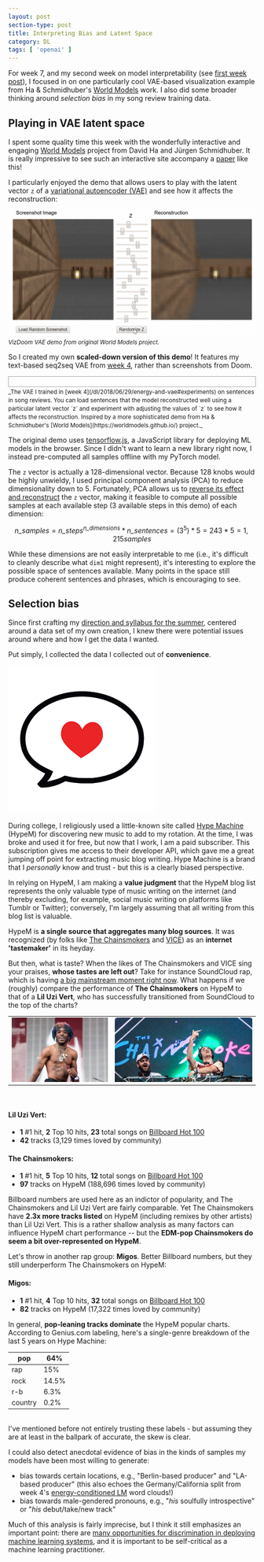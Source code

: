 ```yaml
---
layout: post
section-type: post
title: Interpreting Bias and Latent Space
category: DL
tags: [ 'openai' ]
---
```


For week 7, and my second week on model interpretability (see [first week post](/dl/2018/07/13/interpret-attn)), I focused in on one particularly cool VAE-based visualization example from Ha & Schmidhuber's [World Models](https://worldmodels.github.io/) work. I also did some broader thinking around _selection bias_ in my song review training data.

## Playing in VAE latent space

I spent some quality time this week with the wonderfully interactive and engaging [World Models](https://worldmodels.github.io/) project from David Ha and Jürgen Schmidhuber. It is really impressive to see such an interactive site accompany a [paper](https://arxiv.org/abs/1803.10122) like this!

I particularly enjoyed the demo that allows users to play with the latent vector `z` of a [variational autoencoder (VAE)](/dl/2018/06/29/energy-and-vae#seq2seq-vae-for-text-generation) and see how it affects the reconstruction:

![VizDoom VAE demo from original World Models project](/img/posts/doom-vae.gif)
<small>_VizDoom VAE demo from original World Models project._</small>

So I created my own **scaled-down version of this demo**! It features my text-based seq2seq VAE from [week 4](/dl/2018/06/29/energy-and-vae#experiments), rather than screenshots from Doom.

<script src="https://cdnjs.cloudflare.com/ajax/libs/p5.js/0.6.1/p5.min.js"></script>
<script src="https://cdnjs.cloudflare.com/ajax/libs/p5.js/0.6.1/addons/p5.dom.min.js"></script>
<script src="https://code.jquery.com/jquery-1.12.4.min.js" integrity="sha256-ZosEbRLbNQzLpnKIkEdrPv7lOy9C27hHQ+Xp8a4MxAQ=" crossorigin="anonymous"></script>
<div style="text-align: left;border: 1px solid darkgray;padding: 10px;">
    <div id="sketch"></div>
</div>
<script src="/js/vae_demo.js"></script>
<script>
  var vae = {
    data_dir: '/assets/data/vae_demo/',
    div_name: 'sketch',
    min_range: 0,
    max_range: 5
  };
  var custom_p5 = new p5(vae_demo(vae), vae.div_name);
</script>
<small>_The VAE I trained in [week 4](/dl/2018/06/29/energy-and-vae#experiments) on sentences in song reviews. You can load sentences that the model reconstructed well using a particular latent vector `z` and experiment with adjusting the values of `z` to see how it affects the reconstruction. Inspired by a more sophisticated demo from Ha &amp; Schmidhuber's [World Models](https://worldmodels.github.io/) project._</small>

The original demo uses [tensorflow.js](https://js.tensorflow.org/), a JavaScript library for deploying ML models in the browser. Since I didn't want to learn a new library right now, I instead pre-computed all samples offline with my PyTorch model.

The `z` vector is actually a 128-dimensional vector. Because 128 knobs would be highly unwieldy, I used principal component analysis (PCA) to reduce dimensionality down to 5. Fortunately, PCA allows us to [reverse its effect and reconstruct](https://stats.stackexchange.com/a/229093) the `z` vector, making it feasible to compute all possible samples at each available step (3 available steps in this demo) of each dimension:

$$ \mathit{n\_samples} = \mathit{n\_steps}^\mathit{n\_dimensions} * \mathit{n\_sentences} = (3^5)*5 = 243 * 5 = 1,215 \mathit{samples} $$

While these dimensions are not easily interpretable to me (i.e., it's difficult to cleanly describe what `dim1` might represent), it's interesting to explore the possible space of sentences available. Many points in the space still produce coherent sentences and phrases, which is encouraging to see.

## Selection bias

Since first crafting my [direction and syllabus for the summer](/dl/2018/06/03/project-ideation), centered around a data set of my own creation, I knew there were potential issues around where and how I get the data I wanted.

Put simply, I collected the data I collected out of **convenience**.

![Hype Machine logo](/img/posts/hype-machine.png)

During college, I religiously used a little-known site called [Hype Machine](https://hypem.com/) (HypeM) for discovering new music to add to my rotation. At the time, I was broke and used it for free, but now that I work, I am a paid subscriber. This subscription gives me access to their developer API, which gave me a great jumping off point for extracting music blog writing. Hype Machine is a brand that I _personally_ know and trust - but this is a clearly biased perspective.

In relying on HypeM, I am making a **value judgment** that the HypeM blog list represents the only valuable type of music writing on the internet (and thereby excluding, for example, social music writing on platforms like Tumblr or Twitter); conversely, I'm largely assuming that all writing from this blog list is valuable.

HypeM is **a single source that aggregates many blog sources**. It was recognized (by folks like [The Chainsmokers](https://www.billboard.com/articles/news/magazine-feature/7510387/the-chainsmokers-billboard-cover-closer) and [VICE](https://noisey.vice.com/en_au/article/kzgwvm/the-rise-and-fall-of-hype-machine-the-internets-forgotten-fave)) as an **internet 'tastemaker'** in its heyday.

But then, what is taste? When the likes of The Chainsmokers and VICE sing your praises, **whose tastes are left out**? Take for instance SoundCloud rap, which is having [a big mainstream moment right now](http://www.vulture.com/2018/04/2018-soundcloud-rappers-guide.html). What happens if we (roughly) compare the performance of **The Chainsmokers** on HypeM to that of a **Lil Uzi Vert**, who has successfully transitioned from SoundCloud to the top of the charts?

<table style='border: none'>
    <tr>
        <td style='border: none'>
            <img src='/img/posts/lil-uzi-vert.jpg' alt='Lil Uzi Vert' style='max-height:279px'>
        </td>
        <td style='border: none'>
            <img src='/img/posts/chainsmokers.jpg' alt='The Chainsmokers'>
        </td>
    </tr>
</table>
<br />

#### Lil Uzi Vert:
  - **1** #1 hit, **2** Top 10 hits, **23** total songs on [Billboard Hot 100](https://www.billboard.com/music/lil-uzi-vert/chart-history/hot-100)
  - **42** tracks (3,129 times loved by community)

#### The Chainsmokers:
  - **1** #1 hit, **5** Top 10 hits, **12** total songs on [Billboard Hot 100](https://www.billboard.com/music/the-chainsmokers/chart-history/hot-100)
  - **97** tracks on HypeM (188,696 times loved by community)

Billboard numbers are used here as an indictor of popularity, and The Chainsmokers and Lil Uzi Vert are fairly comparable. Yet The Chainsmokers have **2.3x more tracks listed** on HypeM (including remixes by other artists) than Lil Uzi Vert. This is a rather shallow analysis as many factors can influence HypeM chart performance -- but the **EDM-pop Chainsmokers do seem a bit over-represented on HypeM**.

Let's throw in another rap group: **Migos**. Better Billboard numbers, but they still underperform The Chainsmokers on HypeM:

#### Migos:
  - **1** #1 hit, **4** Top 10 hits, **32** total songs on [Billboard Hot 100](https://www.billboard.com/music/migos/chart-history/hot-100)
  - **82** tracks on HypeM (17,322 times loved by community)

In general, **pop-leaning tracks dominate** the HypeM popular charts. According to Genius.com labeling, here's a single-genre breakdown of the last 5 years on Hype Machine:

<table style="margin-left: auto;margin-right: auto;">
  <thead>
    <tr>
      <th>pop</th>
      <th>64%</th>
    </tr>
  </thead>
  <tbody>
    <tr>
      <td>rap</td>
      <td>15%</td>
    </tr>
    <tr>
      <td>rock</td>
      <td>14.5%</td>
    </tr>
    <tr>
      <td>r-b</td>
      <td>6.3%</td>
    </tr>
    <tr>
      <td>country</td>
      <td>0.2%</td>
    </tr>
  </tbody>
</table>
<br />
I've mentioned before not entirely trusting these labels - but assuming they are at least in the ballpark of accurate, the skew is clear.

I could also detect anecdotal evidence of bias in the kinds of samples my models have been most willing to generate:
- bias towards certain locations, e.g., "Berlin-based producer" and "LA-based producer" (this also echoes the Germany/California split from week 4's [energy-conditioned LM](/dl/2018/06/29/energy-and-vae#energy-conditioned-language-model) word clouds!)
- bias towards male-gendered pronouns, e.g., "_his_ soulfully introspective" or "_his_ debut/take/new track"

Much of this analysis is fairly imprecise, but I think it still emphasizes an important point: there are [many opportunities for discrimination in deploying machine learning systems](https://nlpers.blogspot.com/2018/06/many-opportunities-for-discimination-in.html), and it is important to be self-critical as a machine learning practitioner.
